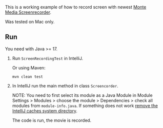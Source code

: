 This is a working example of how to record screen with newest [Monte Media Screenrecorder](https://github.com/wrandelshofer/MonteMedia/tree/main/org.monte.demo.screenrecorder).

Was tested on Mac only. 

Run
---

You need with Java >= 17.

1. Run `ScreenRecordingTest` in IntelliJ.

   Or using Maven: 

       mvn clean test

2. In IntelliJ run the main method in class `Screencorder`.

   NOTE: You need to first select its module as a Java Module in Module Settings > Modules > choose the module > Dependencies > check all modules from `module-info.java`. If something does not work [remove the IntelliJ caches system directory](https://www.jetbrains.com/help/idea/directories-used-by-the-ide-to-store-settings-caches-plugins-and-logs.html#system-directory).

   The code is run, the movie is recorded. 